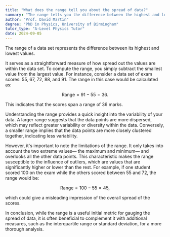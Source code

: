 ```yaml
---
title: "What does the range tell you about the spread of data?"
summary: "The range tells you the difference between the highest and lowest values in a data set."
author: "Prof. David Martin"
degree: "PhD in Physics, University of Birmingham"
tutor_type: "A-Level Physics Tutor"
date: 2024-09-05
---
```


The range of a data set represents the difference between its highest and lowest values. 

It serves as a straightforward measure of how spread out the values are within the data set. To compute the range, you simply subtract the smallest value from the largest value. For instance, consider a data set of exam scores: $55$, $67$, $72$, $88$, and $91$. The range in this case would be calculated as:

$$
\text{Range} = 91 - 55 = 36.
$$

This indicates that the scores span a range of $36$ marks.

Understanding the range provides a quick insight into the variability of your data. A larger range suggests that the data points are more dispersed, which may reflect greater variability or diversity within the data. Conversely, a smaller range implies that the data points are more closely clustered together, indicating less variability.

However, it's important to note the limitations of the range. It only takes into account the two extreme values— the maximum and minimum— and overlooks all the other data points. This characteristic makes the range susceptible to the influence of outliers, which are values that are significantly higher or lower than the rest. For example, if one student scored $100$ on the exam while the others scored between $55$ and $72$, the range would be:

$$
\text{Range} = 100 - 55 = 45,
$$

which could give a misleading impression of the overall spread of the scores.

In conclusion, while the range is a useful initial metric for gauging the spread of data, it is often beneficial to complement it with additional measures, such as the interquartile range or standard deviation, for a more thorough analysis.
    